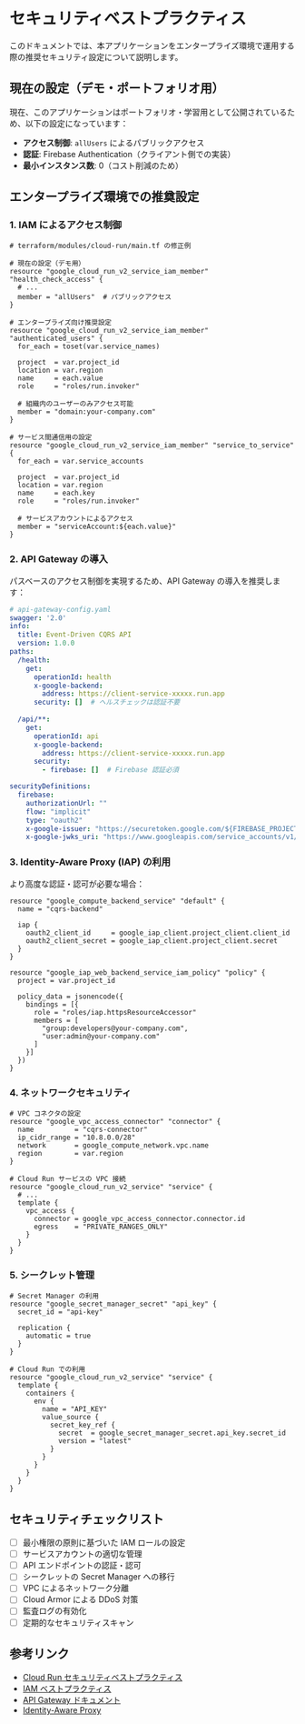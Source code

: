 # セキュリティベストプラクティス

このドキュメントでは、本アプリケーションをエンタープライズ環境で運用する際の推奨セキュリティ設定について説明します。

## 現在の設定（デモ・ポートフォリオ用）

現在、このアプリケーションはポートフォリオ・学習用として公開されているため、以下の設定になっています：

- **アクセス制御**: `allUsers` によるパブリックアクセス
- **認証**: Firebase Authentication（クライアント側での実装）
- **最小インスタンス数**: 0（コスト削減のため）

## エンタープライズ環境での推奠設定

### 1. IAM によるアクセス制御

```hcl
# terraform/modules/cloud-run/main.tf の修正例

# 現在の設定（デモ用）
resource "google_cloud_run_v2_service_iam_member" "health_check_access" {
  # ...
  member = "allUsers"  # パブリックアクセス
}

# エンタープライズ向け推奨設定
resource "google_cloud_run_v2_service_iam_member" "authenticated_users" {
  for_each = toset(var.service_names)
  
  project  = var.project_id
  location = var.region
  name     = each.value
  role     = "roles/run.invoker"
  
  # 組織内のユーザーのみアクセス可能
  member = "domain:your-company.com"
}

# サービス間通信用の設定
resource "google_cloud_run_v2_service_iam_member" "service_to_service" {
  for_each = var.service_accounts
  
  project  = var.project_id
  location = var.region
  name     = each.key
  role     = "roles/run.invoker"
  
  # サービスアカウントによるアクセス
  member = "serviceAccount:${each.value}"
}
```

### 2. API Gateway の導入

パスベースのアクセス制御を実現するため、API Gateway の導入を推奨します：

```yaml
# api-gateway-config.yaml
swagger: '2.0'
info:
  title: Event-Driven CQRS API
  version: 1.0.0
paths:
  /health:
    get:
      operationId: health
      x-google-backend:
        address: https://client-service-xxxxx.run.app
      security: []  # ヘルスチェックは認証不要
  
  /api/**:
    get:
      operationId: api
      x-google-backend:
        address: https://client-service-xxxxx.run.app
      security:
        - firebase: []  # Firebase 認証必須

securityDefinitions:
  firebase:
    authorizationUrl: ""
    flow: "implicit"
    type: "oauth2"
    x-google-issuer: "https://securetoken.google.com/${FIREBASE_PROJECT_ID}"
    x-google-jwks_uri: "https://www.googleapis.com/service_accounts/v1/metadata/x509/securetoken@system.gserviceaccount.com"
```

### 3. Identity-Aware Proxy (IAP) の利用

より高度な認証・認可が必要な場合：

```hcl
resource "google_compute_backend_service" "default" {
  name = "cqrs-backend"
  
  iap {
    oauth2_client_id     = google_iap_client.project_client.client_id
    oauth2_client_secret = google_iap_client.project_client.secret
  }
}

resource "google_iap_web_backend_service_iam_policy" "policy" {
  project = var.project_id
  
  policy_data = jsonencode({
    bindings = [{
      role = "roles/iap.httpsResourceAccessor"
      members = [
        "group:developers@your-company.com",
        "user:admin@your-company.com"
      ]
    }]
  })
}
```

### 4. ネットワークセキュリティ

```hcl
# VPC コネクタの設定
resource "google_vpc_access_connector" "connector" {
  name          = "cqrs-connector"
  ip_cidr_range = "10.8.0.0/28"
  network       = google_compute_network.vpc.name
  region        = var.region
}

# Cloud Run サービスの VPC 接続
resource "google_cloud_run_v2_service" "service" {
  # ...
  template {
    vpc_access {
      connector = google_vpc_access_connector.connector.id
      egress    = "PRIVATE_RANGES_ONLY"
    }
  }
}
```

### 5. シークレット管理

```hcl
# Secret Manager の利用
resource "google_secret_manager_secret" "api_key" {
  secret_id = "api-key"
  
  replication {
    automatic = true
  }
}

# Cloud Run での利用
resource "google_cloud_run_v2_service" "service" {
  template {
    containers {
      env {
        name = "API_KEY"
        value_source {
          secret_key_ref {
            secret  = google_secret_manager_secret.api_key.secret_id
            version = "latest"
          }
        }
      }
    }
  }
}
```

## セキュリティチェックリスト

- [ ] 最小権限の原則に基づいた IAM ロールの設定
- [ ] サービスアカウントの適切な管理
- [ ] API エンドポイントの認証・認可
- [ ] シークレットの Secret Manager への移行
- [ ] VPC によるネットワーク分離
- [ ] Cloud Armor による DDoS 対策
- [ ] 監査ログの有効化
- [ ] 定期的なセキュリティスキャン

## 参考リンク

- [Cloud Run セキュリティベストプラクティス](https://cloud.google.com/run/docs/securing)
- [IAM ベストプラクティス](https://cloud.google.com/iam/docs/using-iam-securely)
- [API Gateway ドキュメント](https://cloud.google.com/api-gateway/docs)
- [Identity-Aware Proxy](https://cloud.google.com/iap/docs)